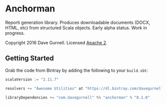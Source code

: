 # Anchorman

Reporti generation library.
Produces downloadable documents (DOCX, HTML, etc) from structured Scala objects.
Early alpha status. Work in progress.

Copyright 2016 Dave Gurnell. Licensed [Apache 2][license].

## Getting Started

Grab the code from Bintray by adding the following to your `build.sbt`:

~~~ scala
scalaVersion := "2.11.7"

resolvers += "Awesome Utilities" at "https://dl.bintray.com/davegurnell/maven"

libraryDependencies += "com.davegurnell" %% "anchorman" % "0.1.0"
~~~

[license]: http://www.apache.org/licenses/LICENSE-2.0

